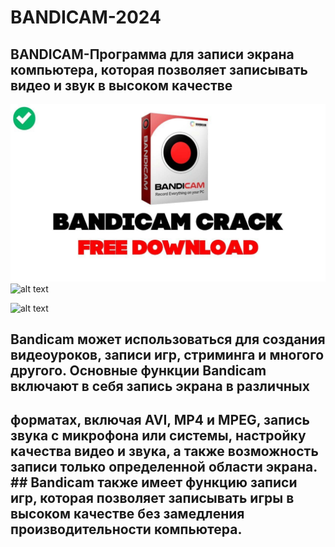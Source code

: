 # BANDICAM-2024
## BANDICAM-Программа для записи экрана компьютера, которая позволяет записывать видео и звук в высоком качестве
![alt text](https://github.com/moneyrobot2023/BANDICAM-2024/blob/main/111.jpg)
![alt text](https://bandicam.the-download.net/images/slide-1.jpg)

![alt text](https://bandicam.the-download.net/images/slide-2.jpg)

## Bandicam может использоваться для создания видеоуроков, записи игр, стриминга и многого другого. Основные функции Bandicam включают в себя запись экрана в различных 
## форматах, включая AVI, MP4 и MPEG, запись звука с микрофона или системы, настройку качества видео и звука, а также возможность записи только определенной области экрана. ## Bandicam также имеет функцию записи игр, которая позволяет записывать игры в высоком качестве без замедления производительности компьютера.






